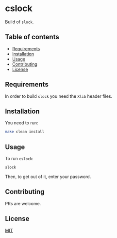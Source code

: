 # cslock

Build of `slock`.

## Table of contents
  - [Requirements <a name="requirements"></a>](#requirements-)
  - [Installation <a name="installation"></a>](#installation-)
  - [Usage <a name="usage"></a>](#usage-)
  - [Contributing <a name="contributing"></a>](#contributing-)
  - [License <a name="license"></a>](#license-)

## Requirements <a name="requirements"></a>

In order to build `slock` you need the `Xlib` header files.

## Installation <a name="installation"></a>

You need to run:

```bash
make clean install  
```

## Usage <a name="usage"></a>

To run `cslock`:

```bash
slock
```

Then, to get out of it, enter your password.

## Contributing <a name="contributing"></a>
PRs are welcome.

## License <a name="license"></a>
[MIT](https://raw.githubusercontent.com/santilococo/cslock/master/LICENSE)

